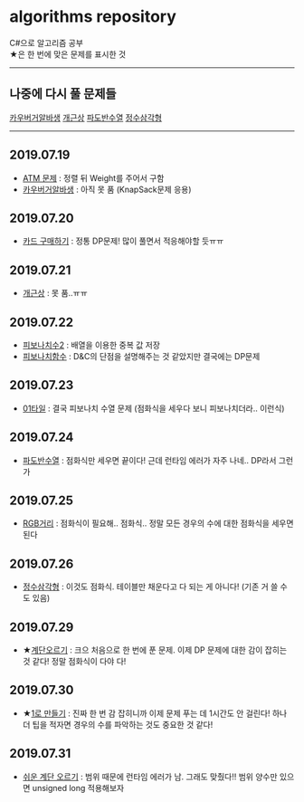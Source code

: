 # algorithms repository
C#으로 알고리즘 공부  
★은 한 번에 맞은 문제를 표시한 것

----

## 나중에 다시 풀 문제들
[카우버거알바생](https://www.acmicpc.net/problem/17208)  [개근상](https://www.acmicpc.net/problem/1563)  [파도반수열](https://www.acmicpc.net/problem/9461)  [정수삼각형](https://www.acmicpc.net/problem/1932)

----

## 2019.07.19
- [ATM 문제](https://www.acmicpc.net/problem/11399) : 정렬 뒤 Weight를 주어서 구함
- [카우버거알바생](https://www.acmicpc.net/problem/17208) : 아직 못 품 (KnapSack문제 응용)

## 2019.07.20
- [카드 구매하기](https://www.acmicpc.net/problem/11052) : 정통 DP문제! 많이 풀면서 적응해야할 듯ㅠㅠ

## 2019.07.21
- [개근상](https://www.acmicpc.net/problem/1563) : 못 품..ㅠㅠ

## 2019.07.22
- [피보나치수2](https://www.acmicpc.net/problem/2748) : 배열을 이용한 중복 값 저장
- [피보나치함수](https://www.acmicpc.net/problem/1003) : D&C의 단점을 설명해주는 것 같았지만 결국에는 DP문제

## 2019.07.23
- [01타일](https://www.acmicpc.net/problem/1904) : 결국 피보나치 수열 문제 (점화식을 세우다 보니 피보나치더라.. 이런식)

## 2019.07.24
- [파도반수열](https://www.acmicpc.net/problem/9461) : 점화식만 세우면 끝이다! 근데 런타임 에러가 자주 나네.. DP라서 그런가

## 2019.07.25
- [RGB거리](https://www.acmicpc.net/problem/1149) : 점화식이 필요해.. 점화식.. 정말 모든 경우의 수에 대한 점화식을 세우면 된다

## 2019.07.26
- [정수삼각형](https://www.acmicpc.net/problem/1932) : 이것도 점화식. 테이블만 채운다고 다 되는 게 아니다! (기존 거 쓸 수 도 있음)

## 2019.07.29
- ★[계단오르기](https://www.acmicpc.net/problem/2579) : 크으 처음으로 한 번에 푼 문제. 이제 DP 문제에 대한 감이 잡히는 것 같다! 정말 점화식이 다야 다!

## 2019.07.30
- ★[1로 만들기](https://www.acmicpc.net/problem/1463) : 진짜 한 번 감 잡히니까 이제 문제 푸는 데 1시간도 안 걸린다! 하나 더 팁을 적자면 경우의 수를 파악하는 것도 중요한 것 같다!

## 2019.07.31
- [쉬운 계단 오르기](https://www.acmicpc.net/problem/10844) : 범위 때문에 런타임 에러가 남. 그래도 맞췄다!! 범위 양수만 있으면 unsigned long 적용해보자